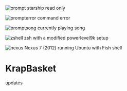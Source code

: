 ![prompt](https://github.com/Funkinmofo/KrapBasket/assets/143419294/eed72d3a-80a9-44de-a170-25a5ec522f65) starship read only

![prompterror](https://github.com/Funkinmofo/KrapBasket/assets/143419294/e70ef3d8-c528-436b-884d-662a3ce590b4) command error

![promptsong](https://github.com/Funkinmofo/KrapBasket/assets/143419294/df088fac-67ad-4c58-8d9c-f0d71afd8913) currently playing song

![zshell](https://github.com/Funkinmofo/KrapBasket/assets/143419294/bd6c19a2-3cda-45c2-8a9d-26ff84b2163b) zsh with a modified powerlevel9k setup

![nexus](https://github.com/Funkinmofo/KrapBasket/assets/143419294/ba7312cd-79f6-4822-a012-732e27b9c5cd) Nexus 7 (2012) running Ubuntu with Fish shell

# KrapBasket

updates
